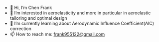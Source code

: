 - 👋 Hi, I’m Chen Frank
- 👀 I’m interested in aeroelasticity and more in particular in aeroelastic tailoring and optimal design
- 🌱 I’m currently learning about Aerodynamic Influence Coefficient(AIC) correction
- 📫 How to reach me: frank955122@gmail.com

<!---
ChenCJsimulation/ChenCJsimulation is a ✨ special ✨ repository because its `README.md` (this file) appears on your GitHub profile.
You can click the Preview link to take a look at your changes.
--->

